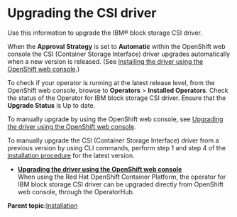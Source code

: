 # Upgrading the CSI driver

Use this information to upgrade the IBM® block storage CSI driver.

When the **Approval Strategy** is set to **Automatic** within the OpenShift web console the CSI \(Container Storage Interface\) driver upgrades automatically when a new version is released. \(See [Installing the driver using the OpenShift web console](csi_ug_install_operator_openshift.md).\)

To check if your operator is running at the latest release level, from the OpenShift web console, browse to **Operators** \> **Installed Operators**. Check the status of the Operator for IBM block storage CSI driver. Ensure that the **Upgrade Status** is Up to date.

To manually upgrade by using the OpenShift web console, see [Upgrading the driver using the OpenShift web console](csi_ug_upgrade_openshift.md).

To manually upgrade the CSI \(Container Storage Interface\) driver from a previous version by using CLI commands, perform step 1 and step 4 of the [installation procedure](csi_ug_install_operator_github.md) for the latest version.

-   **[Upgrading the driver using the OpenShift web console](csi_ug_upgrade_openshift.md)**  
When using the Red Hat OpenShift Container Platform, the operator for IBM block storage CSI driver can be upgraded directly from OpenShift web console, through the OperatorHub.

**Parent topic:**[Installation](csi_ug_install_intro.md)

